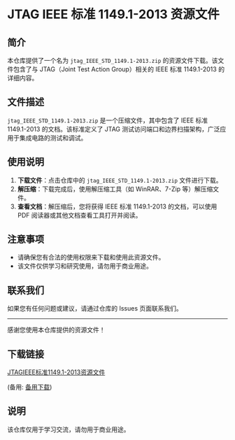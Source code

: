 # JTAG IEEE 标准 1149.1-2013 资源文件

## 简介

本仓库提供了一个名为 `jtag_IEEE_STD_1149.1-2013.zip` 的资源文件下载。该文件包含了与 JTAG（Joint Test Action Group）相关的 IEEE 标准 1149.1-2013 的详细内容。

## 文件描述

`jtag_IEEE_STD_1149.1-2013.zip` 是一个压缩文件，其中包含了 IEEE 标准 1149.1-2013 的文档。该标准定义了 JTAG 测试访问端口和边界扫描架构，广泛应用于集成电路的测试和调试。

## 使用说明

1. **下载文件**：点击仓库中的 `jtag_IEEE_STD_1149.1-2013.zip` 文件进行下载。
2. **解压缩**：下载完成后，使用解压缩工具（如 WinRAR、7-Zip 等）解压缩文件。
3. **查看文档**：解压缩后，您将获得 IEEE 标准 1149.1-2013 的文档，可以使用 PDF 阅读器或其他文档查看工具打开并阅读。

## 注意事项

- 请确保您有合法的使用权限来下载和使用此资源文件。
- 该文件仅供学习和研究使用，请勿用于商业用途。

## 联系我们

如果您有任何问题或建议，请通过仓库的 Issues 页面联系我们。

---

感谢您使用本仓库提供的资源文件！

## 下载链接
[JTAGIEEE标准1149.1-2013资源文件](https://pan.quark.cn/s/54154d783c46) 

(备用: [备用下载](https://pan.baidu.com/s/1ciwGfHix_v9itRhQAdc6WQ?pwd=1234))

## 说明

该仓库仅用于学习交流，请勿用于商业用途。
